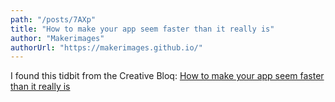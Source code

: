 ```yaml
---
path: "/posts/7AXp"
title: "How to make your app seem faster than it really is"
author: "Makerimages"
authorUrl: "https://makerimages.github.io/"
---
```


I found this tidbit from the Creative Bloq: [How to make your app seem faster than it really is](http://www.creativebloq.com/web-design/make-your-app-seem-faster-it-81516252)